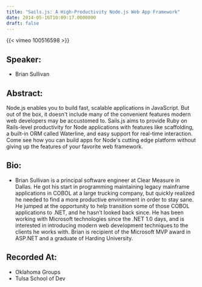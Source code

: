 ```yaml
---
title: "Sails.js: A High-Productivity Node.js Web App Framework"
date: 2014-05-16T10:09:17.0000000
draft: false
---
```


{{< vimeo 100516598 >}}

## Speaker:

 - Brian Sullivan

## Abstract:

<p>
Node.js enables you to build fast, scalable applications in JavaScript. But out of the box, it doesn't include many of the convenient features modern web developers may be accustomed to. Sails.js aims to provide Ruby on Rails-level productivity for Node applications with features like scaffolding, a built-in ORM called Waterline, and easy support for real-time interaction. Come see how you can build apps for Node's cutting edge platform without giving up the features of your favorite web framework.</p>

## Bio:

 - <p>Brian Sullivan is a principal software engineer at Clear Measure in Dallas. He got his start in programming maintaining legacy mainframe applications in COBOL at a large trucking company, but quickly realized he needed to find a more productive environment in order to stay sane. He jumped at the opportunity to help transition some of those COBOL applications to .NET, and he hasn’t looked back since. He has been working with Microsoft technologies since the .NET 1.0 days, and is interested in introducing modern web development techniques to the clients he works with. Brian is recipient of the Microsoft MVP award in ASP.NET and a graduate of Harding University.</p>

## Recorded At:

 - Oklahoma Groups
 - Tulsa School of Dev

